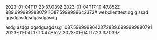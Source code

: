 2023-01-04T17:23:37.039Z
2023-01-04T17:10:47.852Z
889.69999998807911087.5999999642372# webclienttest
dg
g
ssad
ggsdgasdgsdgasdgasdg

asdg
asdga
dgsdgsagdssg
1087.5999999642372889.6999999880791
2023-01-04T17:10:47.852Z
2023-01-04T17:23:37.039Z